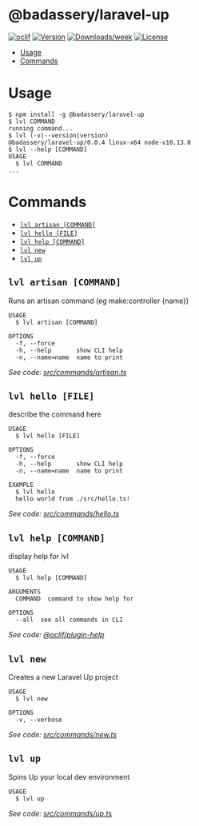 @badassery/laravel-up
=====================



[![oclif](https://img.shields.io/badge/cli-oclif-brightgreen.svg)](https://oclif.io)
[![Version](https://img.shields.io/npm/v/@badassery/laravel-up.svg)](https://npmjs.org/package/@badassery/laravel-up)
[![Downloads/week](https://img.shields.io/npm/dw/@badassery/laravel-up.svg)](https://npmjs.org/package/@badassery/laravel-up)
[![License](https://img.shields.io/npm/l/@badassery/laravel-up.svg)](https://github.com/badassery/laravel-up/blob/master/package.json)

<!-- toc -->
* [Usage](#usage)
* [Commands](#commands)
<!-- tocstop -->
# Usage
<!-- usage -->
```sh-session
$ npm install -g @badassery/laravel-up
$ lvl COMMAND
running command...
$ lvl (-v|--version|version)
@badassery/laravel-up/0.0.4 linux-x64 node-v10.13.0
$ lvl --help [COMMAND]
USAGE
  $ lvl COMMAND
...
```
<!-- usagestop -->
# Commands
<!-- commands -->
* [`lvl artisan [COMMAND]`](#lvl-artisan-command)
* [`lvl hello [FILE]`](#lvl-hello-file)
* [`lvl help [COMMAND]`](#lvl-help-command)
* [`lvl new`](#lvl-new)
* [`lvl up`](#lvl-up)

## `lvl artisan [COMMAND]`

Runs an artisan command (eg make:controller {name})

```
USAGE
  $ lvl artisan [COMMAND]

OPTIONS
  -f, --force
  -h, --help       show CLI help
  -n, --name=name  name to print
```

_See code: [src/commands/artisan.ts](https://github.com/badassery/laravel-up/blob/v0.0.4/src/commands/artisan.ts)_

## `lvl hello [FILE]`

describe the command here

```
USAGE
  $ lvl hello [FILE]

OPTIONS
  -f, --force
  -h, --help       show CLI help
  -n, --name=name  name to print

EXAMPLE
  $ lvl hello
  hello world from ./src/hello.ts!
```

_See code: [src/commands/hello.ts](https://github.com/badassery/laravel-up/blob/v0.0.4/src/commands/hello.ts)_

## `lvl help [COMMAND]`

display help for lvl

```
USAGE
  $ lvl help [COMMAND]

ARGUMENTS
  COMMAND  command to show help for

OPTIONS
  --all  see all commands in CLI
```

_See code: [@oclif/plugin-help](https://github.com/oclif/plugin-help/blob/v2.2.1/src/commands/help.ts)_

## `lvl new`

Creates a new Laravel Up project

```
USAGE
  $ lvl new

OPTIONS
  -v, --verbose
```

_See code: [src/commands/new.ts](https://github.com/badassery/laravel-up/blob/v0.0.4/src/commands/new.ts)_

## `lvl up`

Spins Up your local dev environment

```
USAGE
  $ lvl up
```

_See code: [src/commands/up.ts](https://github.com/badassery/laravel-up/blob/v0.0.4/src/commands/up.ts)_
<!-- commandsstop -->
